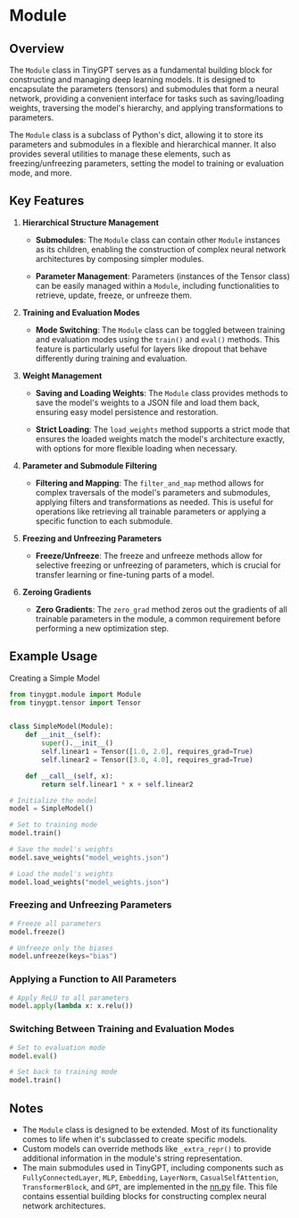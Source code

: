 # Module
## Overview
The `Module` class in TinyGPT serves as a fundamental building block for constructing and managing deep learning models. It is designed to encapsulate the parameters (tensors) and submodules that form a neural network, providing a convenient interface for tasks such as saving/loading weights, traversing the model's hierarchy, and applying transformations to parameters.

The `Module` class is a subclass of Python's dict, allowing it to store its parameters and submodules in a flexible and hierarchical manner. It also provides several utilities to manage these elements, such as freezing/unfreezing parameters, setting the model to training or evaluation mode, and more.

## Key Features
1. __Hierarchical Structure Management__

    - __Submodules__: The `Module` class can contain other `Module` instances as its children, enabling the construction of complex neural network architectures by composing simpler modules.

    - __Parameter Management__: Parameters (instances of the Tensor class) can be easily managed within a `Module`, including functionalities to retrieve, update, freeze, or unfreeze them.

2. __Training and Evaluation Modes__

    - __Mode Switching__: The `Module` class can be toggled between training and evaluation modes using the `train()` and `eval()` methods. This feature is particularly useful for layers like dropout that behave differently during training and evaluation.

3. __Weight Management__

    - __Saving and Loading Weights__: The `Module` class provides methods to save the model's weights to a JSON file and load them back, ensuring easy model persistence and restoration.

    - __Strict Loading__: The `load_weights` method supports a strict mode that ensures the loaded weights match the model's architecture exactly, with options for more flexible loading when necessary.

4. __Parameter and Submodule Filtering__

    - __Filtering and Mapping__: The `filter_and_map` method allows for complex traversals of the model's parameters and submodules, applying filters and transformations as needed. This is useful for operations like retrieving all trainable parameters or applying a specific function to each submodule.

5. __Freezing and Unfreezing Parameters__

    - __Freeze/Unfreeze__: The freeze and unfreeze methods allow for selective freezing or unfreezing of parameters, which is crucial for transfer learning or fine-tuning parts of a model.

6. __Zeroing Gradients__

    - __Zero Gradients__: The `zero_grad` method zeros out the gradients of all trainable parameters in the module, a common requirement before performing a new optimization step.

## Example Usage
Creating a Simple Model

```python
from tinygpt.module import Module
from tinygpt.tensor import Tensor


class SimpleModel(Module):
    def __init__(self):
        super().__init__()
        self.linear1 = Tensor([1.0, 2.0], requires_grad=True)
        self.linear2 = Tensor([3.0, 4.0], requires_grad=True)

    def __call__(self, x):
        return self.linear1 * x + self.linear2

# Initialize the model
model = SimpleModel()

# Set to training mode
model.train()

# Save the model's weights
model.save_weights("model_weights.json")

# Load the model's weights
model.load_weights("model_weights.json")
```

### Freezing and Unfreezing Parameters

```python
# Freeze all parameters
model.freeze()

# Unfreeze only the biases
model.unfreeze(keys="bias")
```

### Applying a Function to All Parameters

```python
# Apply ReLU to all parameters
model.apply(lambda x: x.relu())
```

### Switching Between Training and Evaluation Modes

```python
# Set to evaluation mode
model.eval()

# Set back to training mode
model.train()
```

## Notes
  - The `Module` class is designed to be extended. Most of its functionality comes to life when it's subclassed to create specific models.
  - Custom models can override methods like `_extra_repr()` to provide additional information in the module's string representation.
  - The main submodules used in TinyGPT, including components such as `FullyConnectedLayer`, `MLP`, `Embedding`, `LayerNorm`, `CasualSelfAttention`, `TransformerBlock`, and `GPT`, are implemented in the [nn.py](../src/tinygpt/nn.py) file. This file contains essential building blocks for constructing complex neural network architectures.